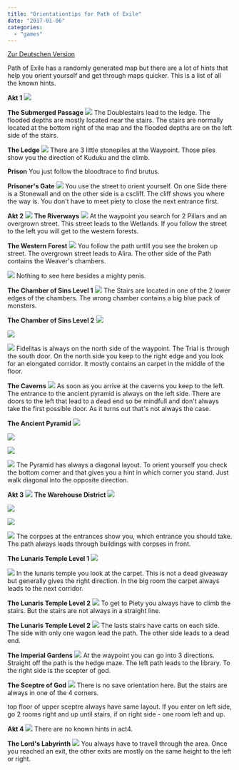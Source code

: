 ```yaml
---
title: "Orientationtips for Path of Exile"
date: "2017-01-06"
categories: 
  - "games"
---
```


[Zur Deutschen Version](http://blog.thecell.eu/orientationtips-fuer-path-of-exile/)

Path of Exile has a randomly generated map but there are a lot of hints that help you orient yourself and get through maps quicker. This is a list of all the known hints.

**Akt 1** [![](./images/A1_Waypoint_map_act_1.jpg)](http://blog.thecell.eu/wp-content/uploads/2017/01/A1_Waypoint_map_act_1.jpg)

**The Submerged Passage** [![](./images/A1_SubmergedPassage.jpg)](http://blog.thecell.eu/wp-content/uploads/2017/01/A1_SubmergedPassage.jpg) The Doublestairs lead to the ledge. The flooded depths are mostly located near the stairs. The stairs are normally located at the bottom right of the map and the flooded depths are on the left side of the stairs.

**The Ledge** [![](./images/A1_Ledge.jpg)](http://blog.thecell.eu/wp-content/uploads/2017/01/A1_Ledge.jpg) There are 3 little stonepiles at the Waypoint. Those piles show you the direction of Kuduku and the climb.

**Prison** You just follow the bloodtrace to find brutus.

**Prisoner's Gate** [![](./images/A1_PrisonersGate.jpg)](http://blog.thecell.eu/wp-content/uploads/2017/01/A1_PrisonersGate.jpg) You use the street to orient yourself. On one Side there is a Stonewall and on the other side is a cscliff. The cliff shows you where the way is. You don't have to meet piety to close the next entrance first.

**Akt 2** [![](./images/A2_Waypoint_map_act_2.jpg)](http://blog.thecell.eu/wp-content/uploads/2017/01/A2_Waypoint_map_act_2.jpg) **The Riverways** [![](./images/A2_Riverways.jpg)](http://blog.thecell.eu/wp-content/uploads/2017/01/A2_Riverways.jpg) At the waypoint you search for 2 Pillars and an overgrown street. This street leads to the Wetlands. If you follow the street to the left you will get to the western forests.

**The Western Forest** [![](./images/A2_WesternForest.jpg)](http://blog.thecell.eu/wp-content/uploads/2017/01/A2_WesternForest.jpg) You follow the path untill you see the broken up street. The overgrown street leads to Alira. The other side of the Path contains the Weaver's chambers.

[![](./images/A2_WeaversChambers.jpg)](http://blog.thecell.eu/wp-content/uploads/2017/01/A2_WeaversChambers.jpg) Nothing to see here besides a mighty penis.

**The Chamber of Sins Level 1** [![](./images/A2_ChamberOfSins1.jpg)](http://blog.thecell.eu/wp-content/uploads/2017/01/A2_ChamberOfSins1.jpg) The Stairs are located in one of the 2 lower edges of the chambers. The wrong chamber contains a big blue pack of monsters.

**The Chamber of Sins Level 2** [![](./images/A2_ChamberOfSins2.jpg)](http://blog.thecell.eu/wp-content/uploads/2017/01/A2_ChamberOfSins2.jpg)

[![](./images/A2_ChamberOfSins22.jpg)](http://blog.thecell.eu/wp-content/uploads/2017/01/A2_ChamberOfSins22.jpg)

[![](./images/A2_ChamberOfSins23.jpg)](http://blog.thecell.eu/wp-content/uploads/2017/01/A2_ChamberOfSins23.jpg) Fidelitas is always on the north side of the waypoint. The Trial is through the south door. On the north side you keep to the right edge and you look for an elongated corridor. It mostly contains an carpet in the middle of the floor.

**The Caverns** [![](./images/A2_Caverns.jpg)](http://blog.thecell.eu/wp-content/uploads/2017/01/A2_Caverns.jpg) As soon as you arrive at the caverns you keep to the left. The entrance to the ancient pyramid is always on the left side. There are doors to the left that lead to a dead end so be mindfull and don't always take the first possible door. As it turns out that's not always the case.

**The Ancient Pyramid** [![](./images/A2_AncientPyramid.jpg)](http://blog.thecell.eu/wp-content/uploads/2017/01/A2_AncientPyramid.jpg)

[![](./images/A2_AncientPyramid4.jpg)](http://blog.thecell.eu/wp-content/uploads/2017/01/A2_AncientPyramid4.jpg)

[![](./images/A2_AncientPyramid3.jpg)](http://blog.thecell.eu/wp-content/uploads/2017/01/A2_AncientPyramid3.jpg)

[![](./images/A2_AncientPyramid2.jpg)](http://blog.thecell.eu/wp-content/uploads/2017/01/A2_AncientPyramid2.jpg) The Pyramid has always a diagonal layout. To orient yourself you check the bottom corner and that gives you a hint in which corner you stand. Just walk diagonal into the opposite direction.

**Akt 3** [![](./images/A3_Waypoint_map_act_3.jpg)](http://blog.thecell.eu/wp-content/uploads/2017/01/A3_Waypoint_map_act_3.jpg) **The Warehouse District** [![](./images/A3_WarehouseDistrict2.jpg)](http://blog.thecell.eu/wp-content/uploads/2017/01/A3_WarehouseDistrict2.jpg)

[![](./images/A3_WarehouseDistrict3.jpg)](http://blog.thecell.eu/wp-content/uploads/2017/01/A3_WarehouseDistrict3.jpg)

[![](./images/A3_WarehouseDistrict4.jpg)](http://blog.thecell.eu/wp-content/uploads/2017/01/A3_WarehouseDistrict4.jpg)

[![](./images/A3_WarehouseDistrict.jpg)](http://blog.thecell.eu/wp-content/uploads/2017/01/A3_WarehouseDistrict.jpg) The corpses at the entrances show you, which entrance you should take. The path always leads through buildings with corpses in front.

**The Lunaris Temple Level 1** [![](./images/A3_LunarisTemple.jpg)](http://blog.thecell.eu/wp-content/uploads/2017/01/A3_LunarisTemple.jpg)

[![](./images/A3_LunarisTemple0.jpg)](http://blog.thecell.eu/wp-content/uploads/2017/01/A3_LunarisTemple0.jpg) In the lunaris temple you look at the carpet. This is not a dead giveaway but generally gives the right direction. In the big room the carpet always leads to the next corridor.

**The Lunaris Temple Level 2** [![](./images/A3_LunarisTemple3.jpg)](http://blog.thecell.eu/wp-content/uploads/2017/01/A3_LunarisTemple3.jpg) To get to Piety you always have to climb the stairs. But the stairs are not always in a straight line.

**The Lunaris Temple Level 2** [![](./images/A3_LunarisTemple2.jpg)](http://blog.thecell.eu/wp-content/uploads/2017/01/A3_LunarisTemple2.jpg) The lasts stairs have carts on each side. The side with only one wagon lead the path. The other side leads to a dead end.

**The Imperial Gardens** [![](./images/A3_ImperialGardens.jpg)](http://blog.thecell.eu/wp-content/uploads/2017/01/A3_ImperialGardens.jpg) At the waypoint you can go into 3 directions. Straight off the path is the hedge maze. The left path leads to the library. To the right side is the scepter of god.

**The Sceptre of God** [![](./images/A3_SceptreOfGod.jpg)](http://blog.thecell.eu/wp-content/uploads/2017/01/A3_SceptreOfGod.jpg) There is no save orientation here. But the stairs are always in one of the 4 corners.

top floor of upper sceptre always have same layout. If you enter on left side, go 2 rooms right and up until stairs, if on right side - one room left and up.

**Akt 4** [![](./images/A4_Waypoint_map_act_4.jpg)](http://blog.thecell.eu/wp-content/uploads/2017/01/A4_Waypoint_map_act_4.jpg) There are no known hints in act4.

**The Lord's Labyrinth** [![](./images/LabExits.jpg)](http://blog.thecell.eu/wp-content/uploads/2017/01/LabExits.jpg) You always have to travell through the area. Once you reached an exit, the other exits are mostly on the same height to the left or right.
